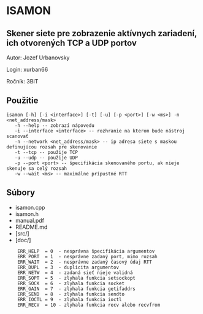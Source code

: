 # ISAMON
## Skener siete pre zobrazenie aktívnych zariadení, ich otvorených TCP a UDP portov 
Autor: Jozef Urbanovsky

Login: xurban66

Ročník: 3BIT

## Použitie
```
isamon [-h] [-i <interface>] [-t] [-u] [-p <port>] [-w <ms>] -n <net_address/mask> 
   -h --help -- zobrazí nápovedu 
   -i --interface <interface> -- rozhranie na kterom bude nástroj scanovať
   -n --network <net_address/mask> -- ip adresa siete s maskou definujúcou rozsah pre skenovanie
   -t --tcp -- použije TCP 
   -u --udp -- použije UDP 
   -p --port <port> -- špecifikácia skenovaného portu, ak nieje skenuje sa celý rozsah 
   -w --wait <ms> -- maximálne prípustné RTT
```

## Súbory

* isamon.cpp
* isamon.h
* manual.pdf
* README.md
* [src/]
* [doc/]

```
    ERR_HELP  = 0  - nesprávna špecifikácia argumentov
    ERR_PORT  = 1  - nesprávne zadaný port, mimo rozsah
    ERR_WAIT  = 2  - nesprávne zadaný časový údaj RTT
    ERR_DUPL  = 3  - duplicita argumentov
    ERR_NETW  = 4  - zadaná sieť nieje validná
    ERR_SOPT  = 5  - zlyhala funkcia setsockopt
    ERR_SOCK  = 6  - zlyhala funkcia socket
    ERR_GAIN  = 7  - zlyhala funkcia getifaddrs
    ERR_SEND  = 8  - zlyhala funkcia sendto
    ERR_IOCTL = 9  - zlyhala funkcia ioctl
    ERR_RECV  = 10 - zlyhala funkcia recv alebo recvfrom
```
